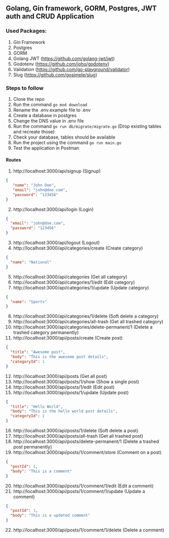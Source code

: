 ## Golang, Gin framework, GORM, Postgres, JWT auth and CRUD Application

### Used Packages:
1. Gin Framework
2. Postgres
3. GORM
4. Golang JWT (https://github.com/golang-jwt/jwt)
5. Godotenv (https://github.com/joho/godotenv)
6. Validation (https://github.com/go-playground/validator)
7. Slug (https://github.com/gosimple/slug)

### Steps to follow
1. Clone the repo
2. Run the command `go mod download`
3. Rename the .env.example file to .env 
4. Create a database in postgres 
5. Change the DNS value in .env file 
6. Run the command `go run db/migrate/migrate.go` (Drop existing tables and recreate those)
7. Check your database, tables should be available
8. Run the project using the command `go run main.go`
9. Test the application in Postman

#### Routes
1. http://localhost:3000/api/signup (Signup)
```json
{
   "name": "John Doe",
   "email": "john@doe.com",
   "password": "123456"
}
```
2. http://localhost:3000/api/login (Login)
```json 
{
  "email": "john@doe.com",
  "password": "123456"
}
```
3. http://localhost:3000/api/logout (Logout)
4. http://localhost:3000/api/categories/create (Create category)
```json
{
  "name": "National"
}
```
5. http://localhost:3000/api/categories (Get all category)
6. http://localhost:3000/api/categories/1/edit (Edit category)
7. http://localhost:3000/api/categories/1/update (Update category)
```json
{
  "name": "Sports"
}
```
8. http://localhost:3000/api/categories/1/delete (Soft delete a category)
9. http://localhost:3000/api/categories/all-trash (Get all trashed category)
10. http://localhost:3000/api/categories/delete-permanent/1 (Delete a trashed category permanently)
11. http://localhost:3000/api/posts/create (Create post)
```json
{
  "title": "Awesome post",
  "body": "This is the awesome post details",
  "categoryId": 1
}
```
12. http://localhost:3000/api/posts (Get all post)
13. http://localhost:3000/api/posts/1/show (Show a single post)
14. http://localhost:3000/api/posts/1/edit (Edit post)
15. http://localhost:3000/api/posts/1/update (Update post)
```json
{
  "title": "Hello World",
  "body": "This is the hello world post details",
  "categoryId": 1
}
```
16. http://localhost:3000/api/posts/1/delete (Soft delete a post)
17. http://localhost:3000/api/posts/all-trash (Get all trashed post)
18. http://localhost:3000/api/posts/delete-permanent/1 (Delete a trashed post permanently)
19. http://localhost:3000/api/posts/1/comment/store (Comment on a post)
```json
{
  "postId": 1,
  "body": "This is a comment"
}
```
20. http://localhost:3000/api/posts/1/comment/1/edit (Edit a comment)
21. http://localhost:3000/api/posts/1/comment/1/update (Update a comment)
```json
{
  "postId": 1,
  "body": "This is a updated comment"
}
```
22. http://localhost:3000/api/posts/1/comment/1/delete (Delete a comment)